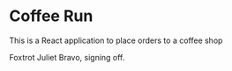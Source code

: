 # Coffee Run

This is a React application to place orders to a coffee shop


Foxtrot Juliet Bravo, signing off.
